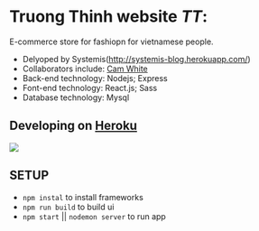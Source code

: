 # Truong Thinh website  _TT_:
E-commerce store for fashiopn for vietnamese people.
  - Delyoped by Systemis(http://systemis-blog.herokuapp.com/) 
  - Collaborators include: [Cam White](https://github.com/camwhite)
  - Back-end technology: Nodejs; Express
  - Font-end technology: React.js; Sass
  - Database technology: Mysql

## Developing on [Heroku](http://truongthinh.herokuapp.com)


<img src="http://i.imgur.com/w18CseE.jpg" />

## SETUP
  - `npm instal` to install frameworks 
  - `npm run build` to build ui
  - `npm start` || `nodemon server` to run app 
